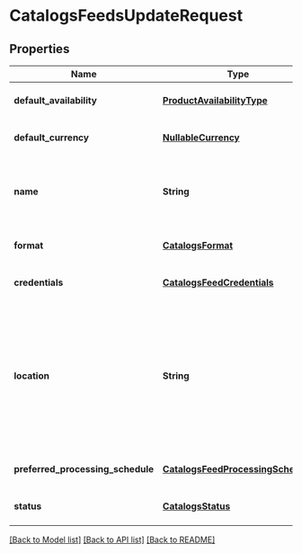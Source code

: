 # CatalogsFeedsUpdateRequest
## Properties

Name | Type | Description | Notes
------------ | ------------- | ------------- | -------------
**default\_availability** | [**ProductAvailabilityType**](ProductAvailabilityType.md) |  | [optional] [default to null]
**default\_currency** | [**NullableCurrency**](NullableCurrency.md) |  | [optional] [default to null]
**name** | **String** | A human-friendly name associated to a given feed. | [optional] [default to null]
**format** | [**CatalogsFormat**](CatalogsFormat.md) |  | [optional] [default to null]
**credentials** | [**CatalogsFeedCredentials**](CatalogsFeedCredentials.md) |  | [optional] [default to null]
**location** | **String** | The URL where a feed is available for download. This URL is what Pinterest will use to download a feed for processing. | [optional] [default to null]
**preferred\_processing\_schedule** | [**CatalogsFeedProcessingSchedule**](CatalogsFeedProcessingSchedule.md) |  | [optional] [default to null]
**status** | [**CatalogsStatus**](CatalogsStatus.md) |  | [optional] [default to null]

[[Back to Model list]](../README.md#documentation-for-models) [[Back to API list]](../README.md#documentation-for-api-endpoints) [[Back to README]](../README.md)

